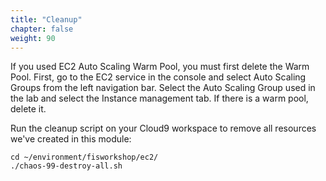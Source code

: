 ```yaml
---
title: "Cleanup"
chapter: false
weight: 90
---
```


If you used EC2 Auto Scaling Warm Pool, you must first delete the Warm Pool. First, go to the EC2 service in the console and select Auto Scaling Groups from the left navigation bar. Select the Auto Scaling Group used in the lab and select the Instance management tab. If there is a warm pool, delete it.

Run the cleanup script on your Cloud9 workspace to remove all resources we've created in this module:
```
cd ~/environment/fisworkshop/ec2/
./chaos-99-destroy-all.sh
```
